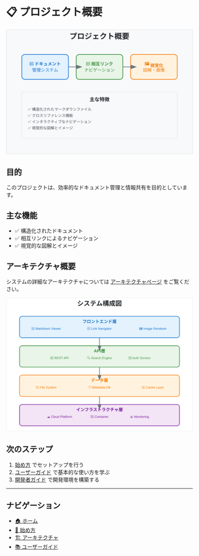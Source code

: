 # 📋 プロジェクト概要

![プロジェクト概要](../images/project-overview.svg)

## 目的

このプロジェクトは、効率的なドキュメント管理と情報共有を目的としています。

## 主な機能

- ✅ 構造化されたドキュメント
- ✅ 相互リンクによるナビゲーション
- ✅ 視覚的な図解とイメージ

## アーキテクチャ概要

システムの詳細なアーキテクチャについては [アーキテクチャページ](./architecture.md) をご覧ください。

![システム概要図](../images/system-overview.svg)

## 次のステップ

1. [始め方](./getting-started.md) でセットアップを行う
2. [ユーザーガイド](./user-guide.md) で基本的な使い方を学ぶ
3. [開発者ガイド](./developer-guide.md) で開発環境を構築する

---

## ナビゲーション

- [🏠 ホーム](./README.md)
- [🚀 始め方](./getting-started.md)
- [🏗️ アーキテクチャ](./architecture.md)
- [📚 ユーザーガイド](./user-guide.md)
